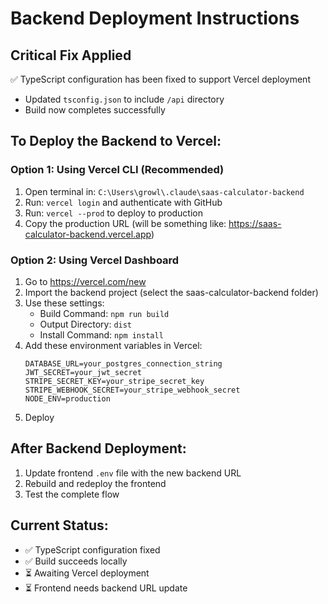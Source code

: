 # Backend Deployment Instructions

## Critical Fix Applied
✅ TypeScript configuration has been fixed to support Vercel deployment
- Updated `tsconfig.json` to include `/api` directory
- Build now completes successfully

## To Deploy the Backend to Vercel:

### Option 1: Using Vercel CLI (Recommended)
1. Open terminal in: `C:\Users\growl\.claude\saas-calculator-backend`
2. Run: `vercel login` and authenticate with GitHub
3. Run: `vercel --prod` to deploy to production
4. Copy the production URL (will be something like: https://saas-calculator-backend.vercel.app)

### Option 2: Using Vercel Dashboard
1. Go to https://vercel.com/new
2. Import the backend project (select the saas-calculator-backend folder)
3. Use these settings:
   - Build Command: `npm run build`
   - Output Directory: `dist`
   - Install Command: `npm install`
4. Add these environment variables in Vercel:
   ```
   DATABASE_URL=your_postgres_connection_string
   JWT_SECRET=your_jwt_secret
   STRIPE_SECRET_KEY=your_stripe_secret_key
   STRIPE_WEBHOOK_SECRET=your_stripe_webhook_secret
   NODE_ENV=production
   ```
5. Deploy

## After Backend Deployment:
1. Update frontend `.env` file with the new backend URL
2. Rebuild and redeploy the frontend
3. Test the complete flow

## Current Status:
- ✅ TypeScript configuration fixed
- ✅ Build succeeds locally
- ⏳ Awaiting Vercel deployment
- ⏳ Frontend needs backend URL update